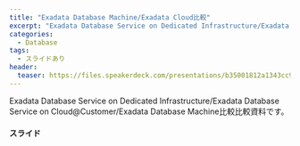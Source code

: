```yaml
---
title: "Exadata Database Machine/Exadata Cloud比較"
excerpt: "Exadata Database Service on Dedicated Infrastructure/Exadata Database Service on Cloud@Customer/ Exadata Database Machineの比較資料です。 "
categories:
  - Database
tags:
  - スライドあり
header:
  teaser: https://files.speakerdeck.com/presentations/b35001812a1343cc95494d2cfa863a1e/slide_0.jpg
---
```


Exadata Database Service on Dedicated Infrastructure/Exadata Database Service on Cloud@Customer/Exadata Database Machine比較比較資料です。

#### スライド

<div style="max-width:768px">

<!-- Speakerdeckから Embeded リンク (iFrame) を取得して貼り付け (ここから) -->

<script defer class="speakerdeck-embed" data-id="b35001812a1343cc95494d2cfa863a1e" data-ratio="1.7777777777777777" src="//speakerdeck.com/assets/embed.js"></script>

<!-- Speakerdeckから Embeded リンク (iFrame) を取得して貼り付け (ここまで) -->

</div>